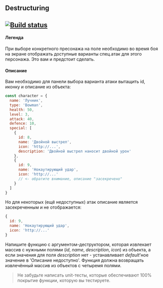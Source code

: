 ## Destructuring
[![Build status](https://ci.appveyor.com/api/projects/status/17yn2q3jcmy2sdnp?svg=true)](https://ci.appveyor.com/project/Pavka16/destructuring)
---
#### **Легенда**
При выборе конкретного пресонажа на поле необходимо во время боя на экране отображать доступные варианты спец.атак для этого персонажа. Это вам и предстоит сделать.

#### **Описание**
Вам необходимо для панели выбора варианта атаки вытащить id, иконку и описание из объекта:
~~~ js
const character = {
  name: 'Лучник',
  type: 'Bowman',
  health: 50,
  level: 3,
  attack: 40,
  defence: 10,
  special: [
    {
      id: 8,
      name: 'Двойной выстрел',
      icon: 'http://...',
      description: 'Двойной выстрел наносит двойной урон'
    }, 
    {
      id: 9,
      name: 'Нокаутирующий удар',
      icon: 'http://...'
      // <- обратите внимание, описание "засекречено"
    }
  ]	
}
~~~
Но для некоторых (ещё недоступных) атак описание является засекреченным и не отображается:
~~~ js
{
  id: 9,
  name: 'Нокаутирующий удар',
  icon: 'http://...'
}
~~~
Напишите функцию с аргументом-деструктором, которая извлекает массив с нужными полями (*id*, *name*, *description*, *icon*) из объекта, а если значения для поля *description* нет - устанавливает *default*'ное значение в 'Описание недоступно'. Функция должна возвращать извлечённый массив из объектов с четыремя полями.

>Не забудьте написать unit-тесты, которые обеспечивают 100% покрытие функции, которую вы тестируете.